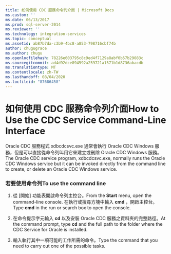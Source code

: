 ```yaml
---
title: 如何使用 CDC 服務命令列介面 | Microsoft Docs
ms.custom: ''
ms.date: 06/13/2017
ms.prod: sql-server-2014
ms.reviewer: ''
ms.technology: integration-services
ms.topic: conceptual
ms.assetid: ab87b7da-c3b9-4bc8-a853-798716cbf74b
author: chugugrace
ms.author: chugu
ms.openlocfilehash: 78226e603795c8c9ed4f7129a8abf0b57b29083c
ms.sourcegitcommit: ad4d92dce894592a259721a1571b1d8736abacdb
ms.translationtype: MT
ms.contentlocale: zh-TW
ms.lasthandoff: 08/04/2020
ms.locfileid: "87686458"
---
```

# <a name="how-to-use-the-cdc-service-command-line-interface"></a><span data-ttu-id="2eb8e-102">如何使用 CDC 服務命令列介面</span><span class="sxs-lookup"><span data-stu-id="2eb8e-102">How to Use the CDC Service Command-Line Interface</span></span>
  <span data-ttu-id="2eb8e-103">Oracle CDC 服務程式 xdbcdcsvc.exe 通常會執行 Oracle CDC Windows 服務，但是可以直接從命令列叫用它來建立或刪除 Oracle CDC Windows 服務。</span><span class="sxs-lookup"><span data-stu-id="2eb8e-103">The Oracle CDC service program, xdbcdcsvc.exe, normally runs the Oracle CDC Windows service but it can be invoked directly from the command line to create, or delete an Oracle CDC Windows service.</span></span>  
  
### <a name="to-use-the-command-line"></a><span data-ttu-id="2eb8e-104">若要使用命令列</span><span class="sxs-lookup"><span data-stu-id="2eb8e-104">To use the command line</span></span>  
  
1.  <span data-ttu-id="2eb8e-105">從 [開始]  功能表開啟命令列主控台。</span><span class="sxs-lookup"><span data-stu-id="2eb8e-105">From the **Start** menu, open the command-line console.</span></span> <span data-ttu-id="2eb8e-106">在執行或搜尋方塊中輸入 **cmd** ，開啟主控台。</span><span class="sxs-lookup"><span data-stu-id="2eb8e-106">Type **cmd** in the run or search box to open the console.</span></span>  
  
2.  <span data-ttu-id="2eb8e-107">在命令提示字元輸入 **cd** 以及安裝 Oracle CDC 服務之資料夾的完整路徑。</span><span class="sxs-lookup"><span data-stu-id="2eb8e-107">At the command prompt, type **cd** and the full path to the folder where the CDC Service for Oracle is installed.</span></span>  
  
3.  <span data-ttu-id="2eb8e-108">輸入執行其中一項可能的工作所需的命令。</span><span class="sxs-lookup"><span data-stu-id="2eb8e-108">Type the command that you need to carry out one of the possible tasks.</span></span>  
  
  
